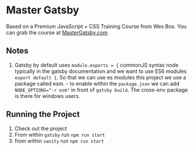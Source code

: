 # Master Gatsby

Based on a Premium JavaScript + CSS Training Course from Wes Bos. You can grab the course at [MasterGatsby.com](https://mastergatsby.com).

## Notes

1. Gatsby by default uses `module.exports = {` commonJS syntax node typically in the gatsby documentation and we want to use ES6 modules `export default {`. So that we can use es modules this project we use a package called esm. - to enable within the `package.json` we can add `NODE_OPTIONS="-r esm"` in front of `gatsby build`. The cross-env package is there for windows users.

## Running the Project

1. Check out the project
1. From within `gatsby` run `npm run start`
1. from within `sanity` run `npm run start`
